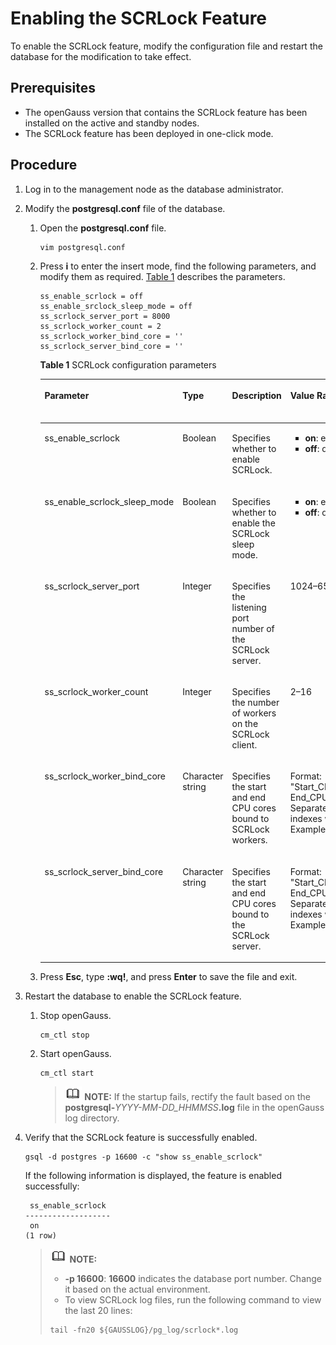 # Enabling the SCRLock Feature<a name="EN-US_TOPIC_0000001684856952"></a>

To enable the SCRLock feature, modify the configuration file and restart the database for the modification to take effect.

## Prerequisites<a name="section1830203416614"></a>

-   The openGauss version that contains the SCRLock feature has been installed on the active and standby nodes.
-   The SCRLock feature has been deployed in one-click mode.

## Procedure<a name="section1490394153919"></a>

1.  Log in to the management node as the database administrator.
2.  Modify the  **postgresql.conf**  file of the database.
    1.  Open the  **postgresql.conf**  file.

        ```
        vim postgresql.conf
        ```

    2.  Press  **i**  to enter the insert mode, find the following parameters, and modify them as required.  [Table 1](#table2032119112819)  describes the parameters.

        ```
        ss_enable_scrlock = off
        ss_enable_srclock_sleep_mode = off
        ss_scrlock_server_port = 8000
        ss_scrlock_worker_count = 2
        ss_scrlock_worker_bind_core = ''
        ss_scrlock_server_bind_core = ''
        ```

        **Table  1**  SCRLock configuration parameters

        <a name="table2032119112819"></a>
        <table><thead align="left"><tr id="row153213142814"><th class="cellrowborder" valign="top" width="20%" id="mcps1.2.6.1.1"><p id="p1032118122817"><a name="p1032118122817"></a><a name="p1032118122817"></a>Parameter</p>
        </th>
        <th class="cellrowborder" valign="top" width="11.32%" id="mcps1.2.6.1.2"><p id="p12321612289"><a name="p12321612289"></a><a name="p12321612289"></a>Type</p>
        </th>
        <th class="cellrowborder" valign="top" width="27.68%" id="mcps1.2.6.1.3"><p id="p1792134743014"><a name="p1792134743014"></a><a name="p1792134743014"></a>Description</p>
        </th>
        <th class="cellrowborder" valign="top" width="31.869999999999997%" id="mcps1.2.6.1.4"><p id="p03212162814"><a name="p03212162814"></a><a name="p03212162814"></a>Value Range</p>
        </th>
        <th class="cellrowborder" valign="top" width="9.13%" id="mcps1.2.6.1.5"><p id="p133211811288"><a name="p133211811288"></a><a name="p133211811288"></a>Default Value</p>
        </th>
        </tr>
        </thead>
        <tbody><tr id="row113217112281"><td class="cellrowborder" valign="top" width="20%" headers="mcps1.2.6.1.1 "><p id="p16921116152919"><a name="p16921116152919"></a><a name="p16921116152919"></a>ss_enable_scrlock</p>
        </td>
        <td class="cellrowborder" valign="top" width="11.32%" headers="mcps1.2.6.1.2 "><p id="p33216114289"><a name="p33216114289"></a><a name="p33216114289"></a>Boolean</p>
        </td>
        <td class="cellrowborder" valign="top" width="27.68%" headers="mcps1.2.6.1.3 "><p id="p10321616286"><a name="p10321616286"></a><a name="p10321616286"></a>Specifies whether to enable SCRLock.</p>
        </td>
        <td class="cellrowborder" valign="top" width="31.869999999999997%" headers="mcps1.2.6.1.4 "><a name="ul259918256327"></a><a name="ul259918256327"></a><ul id="ul259918256327"><li><strong id="b43081815165312"><a name="b43081815165312"></a><a name="b43081815165312"></a>on</strong>: enable.</li><li><strong id="b3105142211534"><a name="b3105142211534"></a><a name="b3105142211534"></a>off</strong>: disable.</li></ul>
        </td>
        <td class="cellrowborder" valign="top" width="9.13%" headers="mcps1.2.6.1.5 "><p id="p173219132818"><a name="p173219132818"></a><a name="p173219132818"></a>off</p>
        </td>
        </tr>
        <tr id="row1032171132813"><td class="cellrowborder" valign="top" width="20%" headers="mcps1.2.6.1.1 "><p id="p962235515324"><a name="p962235515324"></a><a name="p962235515324"></a>ss_enable_scrlock_sleep_mode</p>
        </td>
        <td class="cellrowborder" valign="top" width="11.32%" headers="mcps1.2.6.1.2 "><p id="p173226192810"><a name="p173226192810"></a><a name="p173226192810"></a>Boolean</p>
        </td>
        <td class="cellrowborder" valign="top" width="27.68%" headers="mcps1.2.6.1.3 "><p id="p732212192811"><a name="p732212192811"></a><a name="p732212192811"></a>Specifies whether to enable the SCRLock sleep mode.</p>
        </td>
        <td class="cellrowborder" valign="top" width="31.869999999999997%" headers="mcps1.2.6.1.4 "><a name="ul035519605310"></a><a name="ul035519605310"></a><ul id="ul035519605310"><li><strong id="b8527124935317"><a name="b8527124935317"></a><a name="b8527124935317"></a>on</strong>: enable.</li><li><strong id="b12367135911538"><a name="b12367135911538"></a><a name="b12367135911538"></a>off</strong>: disable.</li></ul>
        </td>
        <td class="cellrowborder" valign="top" width="9.13%" headers="mcps1.2.6.1.5 "><p id="p432251152820"><a name="p432251152820"></a><a name="p432251152820"></a>on</p>
        </td>
        </tr>
        <tr id="row632219111286"><td class="cellrowborder" valign="top" width="20%" headers="mcps1.2.6.1.1 "><p id="p13393103633316"><a name="p13393103633316"></a><a name="p13393103633316"></a>ss_scrlock_server_port</p>
        </td>
        <td class="cellrowborder" valign="top" width="11.32%" headers="mcps1.2.6.1.2 "><p id="p53227110289"><a name="p53227110289"></a><a name="p53227110289"></a>Integer</p>
        </td>
        <td class="cellrowborder" valign="top" width="27.68%" headers="mcps1.2.6.1.3 "><p id="p13221810289"><a name="p13221810289"></a><a name="p13221810289"></a>Specifies the listening port number of the SCRLock server.</p>
        </td>
        <td class="cellrowborder" valign="top" width="31.869999999999997%" headers="mcps1.2.6.1.4 "><p id="p1920015242136"><a name="p1920015242136"></a><a name="p1920015242136"></a>1024–65535</p>
        </td>
        <td class="cellrowborder" valign="top" width="9.13%" headers="mcps1.2.6.1.5 "><p id="p18913214346"><a name="p18913214346"></a><a name="p18913214346"></a>8000</p>
        </td>
        </tr>
        <tr id="row832210117286"><td class="cellrowborder" valign="top" width="20%" headers="mcps1.2.6.1.1 "><p id="p10497618113418"><a name="p10497618113418"></a><a name="p10497618113418"></a>ss_scrlock_worker_count</p>
        </td>
        <td class="cellrowborder" valign="top" width="11.32%" headers="mcps1.2.6.1.2 "><p id="p13224115281"><a name="p13224115281"></a><a name="p13224115281"></a>Integer</p>
        </td>
        <td class="cellrowborder" valign="top" width="27.68%" headers="mcps1.2.6.1.3 "><p id="p332217114288"><a name="p332217114288"></a><a name="p332217114288"></a>Specifies the number of workers on the SCRLock client.</p>
        </td>
        <td class="cellrowborder" valign="top" width="31.869999999999997%" headers="mcps1.2.6.1.4 "><p id="p36595403134"><a name="p36595403134"></a><a name="p36595403134"></a>2–16</p>
        </td>
        <td class="cellrowborder" valign="top" width="9.13%" headers="mcps1.2.6.1.5 "><p id="p163223112288"><a name="p163223112288"></a><a name="p163223112288"></a>2</p>
        </td>
        </tr>
        <tr id="row1532261192810"><td class="cellrowborder" valign="top" width="20%" headers="mcps1.2.6.1.1 "><p id="p8930195020342"><a name="p8930195020342"></a><a name="p8930195020342"></a>ss_scrlock_worker_bind_core</p>
        </td>
        <td class="cellrowborder" valign="top" width="11.32%" headers="mcps1.2.6.1.2 "><p id="p1032219172810"><a name="p1032219172810"></a><a name="p1032219172810"></a>Character string</p>
        </td>
        <td class="cellrowborder" valign="top" width="27.68%" headers="mcps1.2.6.1.3 "><p id="p1728795315350"><a name="p1728795315350"></a><a name="p1728795315350"></a>Specifies the start and end CPU cores bound to SCRLock workers.</p>
        </td>
        <td class="cellrowborder" valign="top" width="31.869999999999997%" headers="mcps1.2.6.1.4 "><p id="p163221915285"><a name="p163221915285"></a><a name="p163221915285"></a>Format: "Start_CPU_core_index End_CPU_core_index". Separate the two indexes with a space. Example: <strong id="b14503203115170"><a name="b14503203115170"></a><a name="b14503203115170"></a>10 15</strong></p>
        </td>
        <td class="cellrowborder" valign="top" width="9.13%" headers="mcps1.2.6.1.5 "><p id="p1632214122810"><a name="p1632214122810"></a><a name="p1632214122810"></a>""</p>
        </td>
        </tr>
        <tr id="row632218172820"><td class="cellrowborder" valign="top" width="20%" headers="mcps1.2.6.1.1 "><p id="p4128839123517"><a name="p4128839123517"></a><a name="p4128839123517"></a>ss_scrlock_server_bind_core</p>
        </td>
        <td class="cellrowborder" valign="top" width="11.32%" headers="mcps1.2.6.1.2 "><p id="p73229115286"><a name="p73229115286"></a><a name="p73229115286"></a>Character string</p>
        </td>
        <td class="cellrowborder" valign="top" width="27.68%" headers="mcps1.2.6.1.3 "><p id="p2032210192820"><a name="p2032210192820"></a><a name="p2032210192820"></a>Specifies the start and end CPU cores bound to the SCRLock server.</p>
        </td>
        <td class="cellrowborder" valign="top" width="31.869999999999997%" headers="mcps1.2.6.1.4 "><p id="p193221162818"><a name="p193221162818"></a><a name="p193221162818"></a>Format: "Start_CPU_core_index End_CPU_core_index". Separate the two indexes with a space. Example: <strong id="b12881145161714"><a name="b12881145161714"></a><a name="b12881145161714"></a>10 15</strong></p>
        </td>
        <td class="cellrowborder" valign="top" width="9.13%" headers="mcps1.2.6.1.5 "><p id="p83223110285"><a name="p83223110285"></a><a name="p83223110285"></a>""</p>
        </td>
        </tr>
        </tbody>
        </table>

    3.  Press  **Esc**, type  **:wq!**, and press  **Enter**  to save the file and exit.

3.  Restart the database to enable the SCRLock feature.
    1.  Stop openGauss.

        ```
        cm_ctl stop
        ```

    2.  Start openGauss.

        ```
        cm_ctl start
        ```

        >![](public_sys-resources/icon-note.gif) **NOTE:** 
        >If the startup fails, rectify the fault based on the  **postgresql-**_YYYY-MM-DD\_HHMMSS_**.log**  file in the openGauss log directory.

4.  Verify that the SCRLock feature is successfully enabled.

    ```
    gsql -d postgres -p 16600 -c "show ss_enable_scrlock"
    ```

    If the following information is displayed, the feature is enabled successfully:

    ```
     ss_enable_scrlock
    -------------------
     on
    (1 row)
    ```

    >![](public_sys-resources/icon-note.gif) **NOTE:** 
    >-   **-p 16600**:  **16600**  indicates the database port number. Change it based on the actual environment.
    >-   To view SCRLock log files, run the following command to view the last 20 lines:
    >    ```
    >    tail -fn20 ${GAUSSLOG}/pg_log/scrlock*.log
    >    ```

